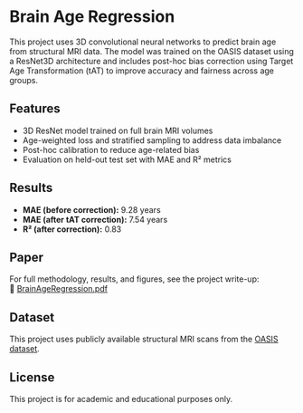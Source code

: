 # Brain Age Regression

This project uses 3D convolutional neural networks to predict brain age from structural MRI data. The model was trained on the OASIS dataset using a ResNet3D architecture and includes post-hoc bias correction using Target Age Transformation (tAT) to improve accuracy and fairness across age groups.

## Features
- 3D ResNet model trained on full brain MRI volumes  
- Age-weighted loss and stratified sampling to address data imbalance  
- Post-hoc calibration to reduce age-related bias  
- Evaluation on held-out test set with MAE and R² metrics  

## Results
- **MAE (before correction):** 9.28 years  
- **MAE (after tAT correction):** 7.54 years  
- **R² (after correction):** 0.83  

## Paper  
For full methodology, results, and figures, see the project write-up:  
📄 [BrainAgeRegression.pdf](BrainAgeRegression/BrainAgeRegression.pdf)

## Dataset
This project uses publicly available structural MRI scans from the [OASIS dataset](https://www.oasis-brains.org/).

## License
This project is for academic and educational purposes only.
